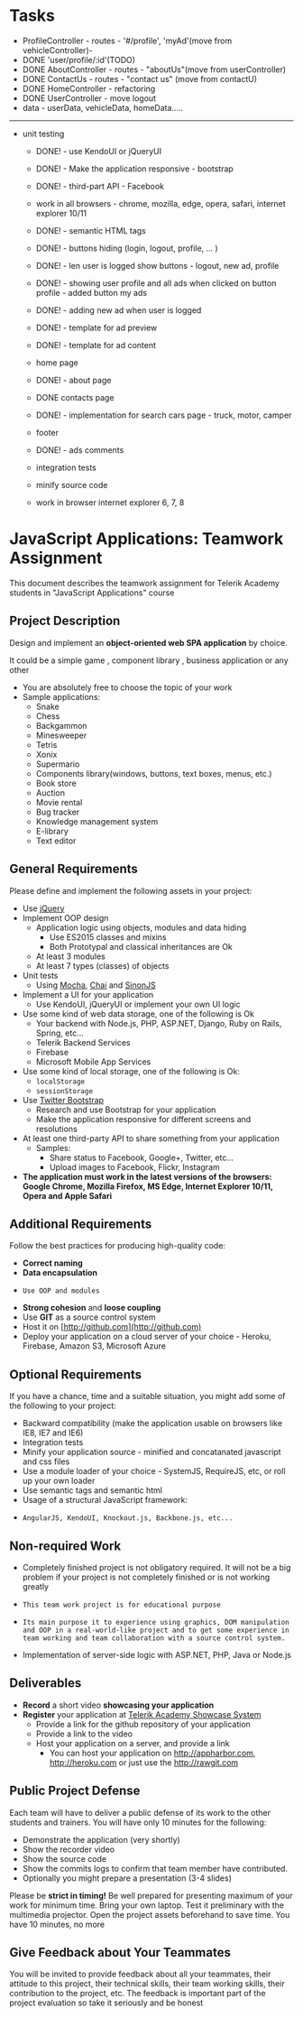# Tasks
  - ProfileController - routes - '#/profile', 'myAd'(move from vehicleController)-
  - DONE 'user/profile/:id'(TODO)
  - DONE AboutController - routes - "aboutUs"(move from userController)
  - DONE ContactUs - routes - "contact us" (move from contactU)
  - DONE HomeController - refactoring
  - DONE UserController - move logout 
  - data - userData, vehicleData, homeData.....

 --------------------------------------------------------------------------------------------------------------------- 
  - unit testing
	- DONE! - use KendoUI or jQueryUI
	- DONE! - Make the application responsive - bootstrap
	- DONE! - third-part API - Facebook
	- work in all browsers - chrome, mozilla, edge, opera, safari, internet explorer 10/11
	- DONE! - semantic HTML tags

	- DONE! - buttons hiding (login, logout, profile,  ... ) 
	- DONE! - len user is logged show buttons - logout, new ad, profile
	- DONE! - showing user profile and all ads when clicked on button profile - added button my ads
	- DONE! - adding new ad when user is logged

	- DONE! - template for ad preview
	- DONE! - template for ad content 

	- home page
	- DONE! - about page
	- DONE contacts page

	- DONE! - implementation for search cars page - truck, motor, camper
	- footer
	- DONE! - ads comments
	- integration tests
	- minify source code
	- work in browser internet explorer 6, 7, 8


# JavaScript Applications: Teamwork Assignment

This document describes the teamwork assignment for Telerik Academy students in "JavaScript Applications" course

## Project Description

Design and implement an **object-oriented web SPA application** by choice.

It could be a simple game , component library , business application or any other
- You are absolutely free to choose the topic of your work
- Sample applications:
  - Snake
  - Chess
  - Backgammon
  - Minesweeper
  - Tetris
  - Xonix
  - Supermario
  - Components library(windows, buttons, text boxes, menus, etc.)
  - Book store
  - Auction
  - Movie rental
  - Bug tracker
  - Knowledge management system
  - E-library
  - Text editor

## General Requirements
Please define and implement the following assets in your project:
- Use [jQuery](https://jquery.com/)
- Implement OOP design
  - Application logic using objects, modules and data hiding
    - Use ES2015 classes and mixins
    - Both Prototypal and classical inheritances are Ok
  - At least 3 modules
  - At least 7 types (classes) of objects
- Unit tests
  - Using [Mocha](http://mochajs.org/), [Chai](http://chaijs.com/) and [SinonJS](http://sinonjs.org/)
- Implement a UI for your application
  - Use KendoUI, jQueryUI or implement your own UI logic
- Use some kind of web data storage, one of the following is Ok
  - Your backend with Node.js, PHP, ASP.NET, Django, Ruby on Rails, Spring, etc...
  - Telerik Backend Services
  - Firebase
  - Microsoft Mobile App Services
- Use some kind of local storage, one of the following is Ok:
  - `localStorage`
  - `sessionStorage`
- Use [Twitter Bootstrap](http://getbootstrap.com/)
  - Research and use Bootstrap for your application
  - Make the application responsive for different screens and resolutions
- At least one third-party API to share something from your application
  - Samples:
    - Share status to Facebook, Google+, Twitter, etc...
    - Upload images to Facebook, Flickr, Instagram
-   **The application must work in the latest versions of the browsers: Google Chrome, Mozilla Firefox, MS Edge, Internet Explorer 10/11, Opera and Apple Safari**

##  Additional Requirements
Follow the best practices for producing high-quality code:
-   **Correct naming**
-   **Data encapsulation**
  -     Use OOP and modules
-   **Strong cohesion** and **loose coupling**
-   Use **GIT** as a source control system
-   Host it on [http://github.com](http://github.com)
-   Deploy your application on a cloud server of your choice - Heroku, Firebase, Amazon S3, Microsoft Azure

##  Optional Requirements
If you have a chance, time and a suitable situation, you might add some of the following to your project:
-   Backward compatibility (make the application usable on browsers like IE8, IE7 and IE6)
-   Integration tests
-   Minify your application source - minified and concatanated javascript and css files
-   Use a module loader of your choice - SystemJS, RequireJS, etc, or roll up your own loader
-   Use semantic tags and semantic html
-   Usage of a structural JavaScript framework:
  -     AngularJS, KendoUI, Knockout.js, Backbone.js, etc...

##  Non-required Work
-   Completely finished project is not obligatory required. It will not be a big problem if your project is not completely finished or is not working greatly
  -     This team work project is for educational purpose
  -     Its main purpose it to experience using graphics, DOM manipulation and OOP in a real-world-like project and to get some experience in team working and team collaboration with a source control system.
-   Implementation of server-side logic with ASP.NET, PHP, Java or Node.js

##  Deliverables

- **Record** a short video **showcasing your application**
- **Register** your application at [Telerik Academy Showcase System](http://best.telerikacademy.com)
  - Provide a link for the github repository of your application
  - Provide a link to the video
  - Host your application on a server, and provide a link
    - You can host your application on http://appharbor.com, http://heroku.com or just use the http://rawgit.com

##  Public Project Defense
Each team will have to deliver a public defense of its work to the other students and trainers. You will have only 10 minutes for the following:
- Demonstrate the application (very shortly)
- Show the recorder video
- Show the source code
- Show the commits logs to confirm that team member have contributed.
- Optionally you might prepare a presentation (3-4 slides)

Please be **strict in timing!** Be well prepared for presenting maximum of your work for minimum time. Bring your own laptop. Test it preliminary with the multimedia projector. Open the project assets beforehand to save time. You have 10 minutes, no more

##  Give Feedback about Your Teammates
You will be invited to provide feedback about all your teammates, their attitude to this project, their technical skills, their team working skills, their contribution to the project, etc. The feedback is important part of the project evaluation so take it seriously and be honest
